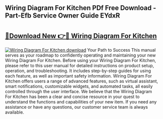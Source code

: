 ## Wiring Diagram For Kitchen PDf Free Download - Part-Efb Service Owner Guide EYdxR

# <h2><a href="http://dfjejrg.blite.top/?on=Wiring+Diagram+For+Kitchen">🔗Download New 👉🔴 Wiring Diagram For Kitchen</a></h2>

[![Wiring Diagram For Kitchen download](https://i.imgur.com/lujVjoI.png)](http://dfjejrg.blite.top/?on=Wiring+Diagram+For+Kitchen)
Your Path to Success This manual serves as your roadmap to confidently operating and maintaining your new Wiring Diagram For Kitchen. Before using your Wiring Diagram For Kitchen, please refer to this user manual for detailed instructions on product setup, operation, and troubleshooting. It includes step-by-step guides for using each feature, as well as important safety information. Wiring Diagram For Kitchen offers users a range of advanced features, such as virtual assistant, smart notifications, customizable widgets, and automated tasks, all easily controlled through the user interface. We believe that the Wiring Diagram For Kitchen has been a clear and concise resource in your quest to understand the functions and capabilities of your new item. If you need any assistance or have any questions, our customer service team is always available.
